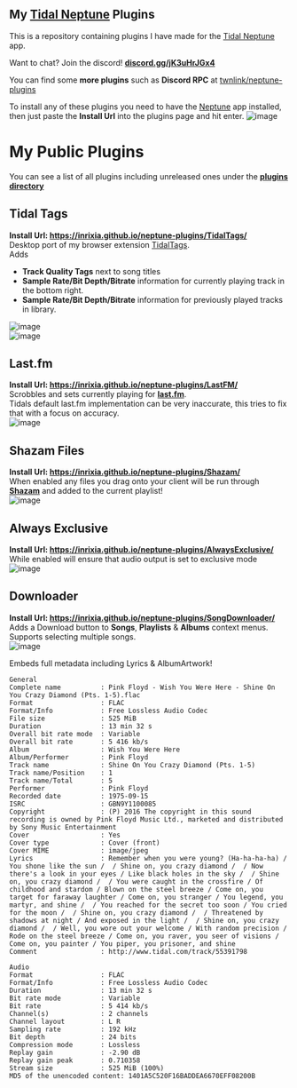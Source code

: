 ## My [Tidal Neptune](https://github.com/uwu/neptune) Plugins
This is a repository containing plugins I have made for the [Tidal Neptune](https://github.com/uwu/neptune) app.  

Want to chat? Join the discord! **[discord.gg/jK3uHrJGx4](https://discord.gg/jK3uHrJGx4)**  

You can find some **more plugins** such as **Discord RPC** at  [twnlink/neptune-plugins](https://github.com/twnlink/neptune-plugins)  

To install any of these plugins you need to have the [Neptune](https://github.com/uwu/neptune) app installed, then just paste the **Install Url** into the plugins page and hit enter.
![image](https://github.com/Inrixia/neptune-plugins/assets/6373693/a997156c-a281-46ec-992a-397a742dd146)

# My Public Plugins
You can see a list of all plugins including unreleased ones under the [**plugins directory**](https://github.com/Inrixia/neptune-plugins/tree/master/plugins)


## Tidal Tags
**Install Url: https://inrixia.github.io/neptune-plugins/TidalTags/**  
Desktop port of my browser extension [TidalTags](https://github.com/Inrixia/TidalTags).  
Adds 
 - **Track Quality Tags** next to song titles
 - **Sample Rate/Bit Depth/Bitrate** information for currently playing track in the bottom right.
 - **Sample Rate/Bit Depth/Bitrate** information for previously played tracks in library.

![image](https://github.com/Inrixia/neptune-plugins/assets/6373693/3883d3f5-c340-4653-beda-ac5971237ee3)  
![image](https://github.com/Inrixia/neptune-plugins/assets/6373693/2b30406c-d2e0-4268-92f2-5ae4cc3262af)

## Last.fm
**Install Url: https://inrixia.github.io/neptune-plugins/LastFM/**  
Scrobbles and sets currently playing for [**last.fm**](https://www.last.fm/).  
Tidals default last.fm implementation can be very inaccurate, this tries to fix that with a focus on accuracy.  
![image](https://github.com/Inrixia/neptune-plugins/assets/6373693/7e4ff7ad-422f-4836-b187-45217c5dd4e3)

## Shazam Files
**Install Url: https://inrixia.github.io/neptune-plugins/Shazam/**  
When enabled any files you drag onto your client will be run through [**Shazam**](https://www.shazam.com/) and added to the current playlist!  
![image](https://github.com/Inrixia/neptune-plugins/assets/6373693/f637d5a0-fea0-4ba4-984e-ccddb81341b9)  

## Always Exclusive
**Install Url: https://inrixia.github.io/neptune-plugins/AlwaysExclusive/**  
While enabled will ensure that audio output is set to exclusive mode  
![image](https://github.com/Inrixia/neptune-plugins/assets/6373693/32ff8e55-728c-4a77-9e9e-50b53e90541c)

## Downloader
**Install Url: https://inrixia.github.io/neptune-plugins/SongDownloader/**  
Adds a Download button to **Songs**, **Playlists** & **Albums** context menus.  
Supports selecting multiple songs.  
![image](https://github.com/Inrixia/neptune-plugins/assets/6373693/4811bf7d-3377-4a9a-b33f-ae0dddd394cb)

Embeds full metadata including Lyrics & AlbumArtwork!
```
General
Complete name          : Pink Floyd - Wish You Were Here - Shine On You Crazy Diamond (Pts. 1-5).flac
Format                 : FLAC
Format/Info            : Free Lossless Audio Codec
File size              : 525 MiB
Duration               : 13 min 32 s
Overall bit rate mode  : Variable
Overall bit rate       : 5 416 kb/s
Album                  : Wish You Were Here
Album/Performer        : Pink Floyd
Track name             : Shine On You Crazy Diamond (Pts. 1-5)
Track name/Position    : 1
Track name/Total       : 5
Performer              : Pink Floyd
Recorded date          : 1975-09-15
ISRC                   : GBN9Y1100085
Copyright              : (P) 2016 The copyright in this sound recording is owned by Pink Floyd Music Ltd., marketed and distributed by Sony Music Entertainment
Cover                  : Yes
Cover type             : Cover (front)
Cover MIME             : image/jpeg
Lyrics                 : Remember when you were young? (Ha-ha-ha-ha) / You shone like the sun /  / Shine on, you crazy diamond /  / Now there's a look in your eyes / Like black holes in the sky /  / Shine on, you crazy diamond /  / You were caught in the crossfire / Of childhood and stardom / Blown on the steel breeze / Come on, you target for faraway laughter / Come on, you stranger / You legend, you martyr, and shine /  / You reached for the secret too soon / You cried for the moon /  / Shine on, you crazy diamond /  / Threatened by shadows at night / And exposed in the light /  / Shine on, you crazy diamond /  / Well, you wore out your welcome / With random precision / Rode on the steel breeze / Come on, you raver, you seer of visions / Come on, you painter / You piper, you prisoner, and shine
Comment                : http://www.tidal.com/track/55391798

Audio
Format                 : FLAC
Format/Info            : Free Lossless Audio Codec
Duration               : 13 min 32 s
Bit rate mode          : Variable
Bit rate               : 5 414 kb/s
Channel(s)             : 2 channels
Channel layout         : L R
Sampling rate          : 192 kHz
Bit depth              : 24 bits
Compression mode       : Lossless
Replay gain            : -2.90 dB
Replay gain peak       : 0.710358
Stream size            : 525 MiB (100%)
MD5 of the unencoded content: 1401A5C520F16BADDEA6670EFF08200B
```
